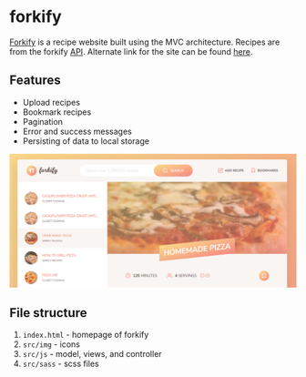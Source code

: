 # forkify

[Forkify](https://forkifyproject-jem.netlify.app) is a recipe website built using the MVC architecture. Recipes are from the forkify [API](https://forkify-api.herokuapp.com/api/v2/recipes/). Alternate link for the site can be found [here](https://11jem.github.io/jsproj-forkify/).

## Features

- Upload recipes
- Bookmark recipes
- Pagination
- Error and success messages
- Persisting of data to local storage

![Fokify wesite](src/img/forkify-homepage.png)

## File structure

1. `index.html` - homepage of forkify
1. `src/img` - icons
1. `src/js` - model, views, and controller
1. `src/sass` - scss files
